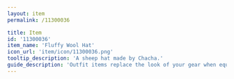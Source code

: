 ```yaml
---
layout: item
permalink: /11300036

title: Item
id: '11300036'
item_name: 'Fluffy Wool Hat'
icon_url: 'item/icon/11300036.png'
tooltip_description: 'A sheep hat made by Chacha.'
guide_description: 'Outfit items replace the look of your gear when equipped.'
---
```

